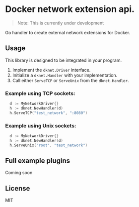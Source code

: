 # Docker network extension api.

> Note: This is currently under development

Go handler to create external network extensions for Docker.

## Usage

This library is designed to be integrated in your program.

1. Implement the `dknet.Driver` interface.
2. Initialize a `dknet.Handler` with your implementation.
3. Call either `ServeTCP` or `ServeUnix` from the `dknet.Handler`.

### Example using TCP sockets:

```go
  d := MyNetworkDriver{}
  h := dknet.NewHandler(d)
  h.ServeTCP("test_network", ":8080")
```

### Example using Unix sockets:

```go
  d := MyNetworkDriver{}
  h := dknet.NewHandler(d)
  h.ServeUnix("root", "test_network")
```

## Full example plugins

Coming soon

## License

MIT
